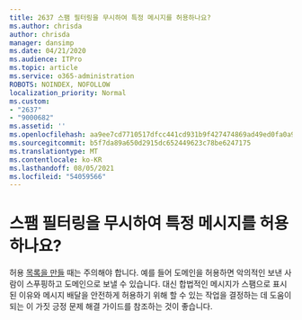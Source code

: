 ```yaml
---
title: 2637 스팸 필터링을 무시하여 특정 메시지를 허용하나요?
ms.author: chrisda
author: chrisda
manager: dansimp
ms.date: 04/21/2020
ms.audience: ITPro
ms.topic: article
ms.service: o365-administration
ROBOTS: NOINDEX, NOFOLLOW
localization_priority: Normal
ms.custom:
- "2637"
- "9000682"
ms.assetid: ''
ms.openlocfilehash: aa9ee7cd7710517dfcc441cd931b9f427474869ad49ed0fa0a91a06e06682ed7
ms.sourcegitcommit: b5f7da89a650d2915dc652449623c78be6247175
ms.translationtype: MT
ms.contentlocale: ko-KR
ms.lasthandoff: 08/05/2021
ms.locfileid: "54059566"
---
```

# <a name="bypass-spam-filtering-to-allow-specific-messages"></a>스팸 필터링을 무시하여 특정 메시지를 허용하나요?

허용 [목록을 만들](https://docs.microsoft.com/exchange/troubleshoot/antispam/cautions-against-bypassing-spam-filters) 때는 주의해야 합니다. 예를 들어 도메인을 허용하면 악의적인 보낸 사람이 스푸핑하고 도메인으로 보낼 수 있습니다.  대신 합법적인 메시지가 [](https://docs.microsoft.com/microsoft-365/security/office-365-security/anti-spam-protection)스팸으로 표시된 이유와 메시지 배달을 안전하게 허용하기 위해 할 수 있는 작업을 결정하는 데 도움이 되는 이 가짓 긍정 문제 해결 가이드를 참조하는 것이 좋습니다.
